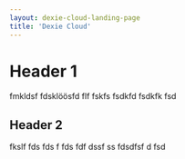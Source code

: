 ```yaml
---
layout: dexie-cloud-landing-page
title: 'Dexie Cloud'
---
```

# Header 1
fmkldsf
fdsklöösfd
flf
fskfs
fsdkfd
fsdkfk
fsd

## Header 2
fkslf
fds
fds
f
fds
fdf
dssf
ss
fdsdfsf
d
fsd

